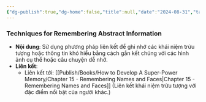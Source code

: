 ```yaml
---
{"dg-publish":true,"dg-home":false,"title":null,"date":"2024-08-31","tags":["#books","#memory","#How_to_Develop_A_Super_Power_Memory"],"Chương":"Chương14","dg-path":"Books/How to Develop A Super-Power Memory/Techniques for Remembering Abstract Information.md","permalink":"/books/how-to-develop-a-super-power-memory/techniques-for-remembering-abstract-information/","dgPassFrontmatter":true,"noteIcon":"","updated":"2025-01-30T14:27:08.441+07:00"}
---
```


### Techniques for Remembering Abstract Information

- **Nội dung**: Sử dụng phương pháp liên kết để ghi nhớ các khái niệm trừu tượng hoặc thông tin khó hiểu bằng cách gắn kết chúng với các hình ảnh cụ thể hoặc câu chuyện dễ nhớ.
- **Liên kết**:
    - Liên kết tới: [[Publish/Books/How to Develop A Super-Power Memory/Chapter 15 - Remembering Names and Faces\|Chapter 15 - Remembering Names and Faces]] (Liên kết khái niệm trừu tượng với đặc điểm nổi bật của người khác.)